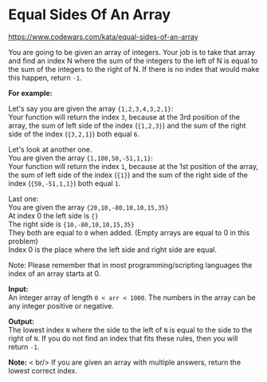 # Equal Sides Of An Array

https://www.codewars.com/kata/equal-sides-of-an-array

You are going to be given an array of integers. Your job is to take that array and find an index N where the sum of the integers to the left of N is equal to the sum of the integers to the right of N. If there is no index that would make this happen, return `-1`.

**For example:**

Let's say you are given the array `{1,2,3,4,3,2,1}`: <br />
Your function will return the index `3`, because at the 3rd position of the array, the sum of left side of the index (`{1,2,3}`) and the sum of the right side of the index (`{3,2,1}`) both equal `6`.

Let's look at another one. <br />
You are given the array `{1,100,50,-51,1,1}`: <br />
Your function will return the index `1`, because at the 1st position of the array, the sum of left side of the index (`{1}`) and the sum of the right side of the index (`{50,-51,1,1}`) both equal `1`.

Last one: <br />
You are given the array `{20,10,-80,10,10,15,35}` <br />
At index 0 the left side is `{}` <br />
The right side is `{10,-80,10,10,15,35}` <br />
They both are equal to `0` when added. (Empty arrays are equal to 0 in this problem) <br />
Index 0 is the place where the left side and right side are equal.

Note: Please remember that in most programming/scripting languages the index of an array starts at 0.

**Input:** <br />
An integer array of length `0 < arr < 1000`. The numbers in the array can be any integer positive or negative.

**Output:** <br />
The lowest index `N` where the side to the left of `N` is equal to the side to the right of `N`. If you do not find an index that fits these rules, then you will return `-1`.

**Note:** < br/>
If you are given an array with multiple answers, return the lowest correct index.

